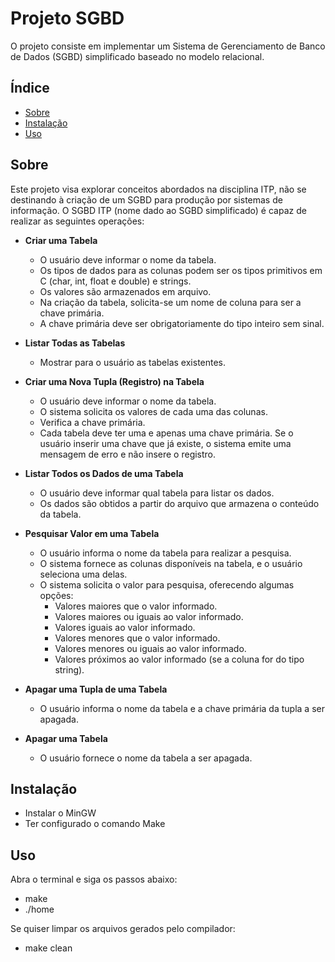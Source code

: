 # Projeto SGBD

O projeto consiste em implementar um Sistema de Gerenciamento de Banco de Dados (SGBD) simplificado baseado no modelo relacional. 

## Índice

- [Sobre](#sobre)
- [Instalação](#instalação)
- [Uso](#uso)

## Sobre

Este projeto visa explorar conceitos abordados na disciplina ITP, não se destinando à criação de um SGBD para produção por sistemas de informação. O SGBD ITP (nome dado ao SGBD simplificado) é capaz de realizar as seguintes operações:

- **Criar uma Tabela**
  - O usuário deve informar o nome da tabela.
  - Os tipos de dados para as colunas podem ser os tipos primitivos em C (char, int, float e double) e strings.
  - Os valores são armazenados em arquivo.
  - Na criação da tabela, solicita-se um nome de coluna para ser a chave primária.
  - A chave primária deve ser obrigatoriamente do tipo inteiro sem sinal.

- **Listar Todas as Tabelas**
  - Mostrar para o usuário as tabelas existentes.

- **Criar uma Nova Tupla (Registro) na Tabela**
  - O usuário deve informar o nome da tabela.
  - O sistema solicita os valores de cada uma das colunas.
  - Verifica a chave primária.
  - Cada tabela deve ter uma e apenas uma chave primária. Se o usuário inserir uma chave que já existe, o sistema emite uma mensagem de erro e não insere o registro.

- **Listar Todos os Dados de uma Tabela**
  - O usuário deve informar qual tabela para listar os dados.
  - Os dados são obtidos a partir do arquivo que armazena o conteúdo da tabela.

- **Pesquisar Valor em uma Tabela**
  - O usuário informa o nome da tabela para realizar a pesquisa.
  - O sistema fornece as colunas disponíveis na tabela, e o usuário seleciona uma delas.
  - O sistema solicita o valor para pesquisa, oferecendo algumas opções:
    - Valores maiores que o valor informado.
    - Valores maiores ou iguais ao valor informado.
    - Valores iguais ao valor informado.
    - Valores menores que o valor informado.
    - Valores menores ou iguais ao valor informado.
    - Valores próximos ao valor informado (se a coluna for do tipo string).

- **Apagar uma Tupla de uma Tabela**
  - O usuário informa o nome da tabela e a chave primária da tupla a ser apagada.

- **Apagar uma Tabela**
  - O usuário fornece o nome da tabela a ser apagada.

## Instalação

 - Instalar o MinGW
 - Ter configurado o comando Make

## Uso

Abra o terminal e siga os passos abaixo:
- make
- ./home

Se quiser limpar os arquivos gerados pelo compilador:
- make clean
